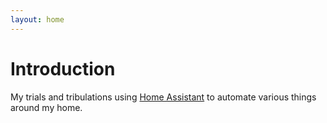 ```yaml
---
layout: home
---
```


# Introduction

My trials and tribulations using [Home Assistant](home-assistant.io) to automate various things around my home.

